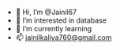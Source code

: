 - 👋 Hi, I’m @Jainil67
- 👀 I’m interested in database
- 🌱 I’m currently learning 
- 📫 jainilkaliya760@gmail.com


